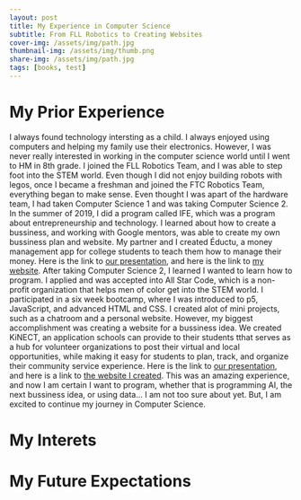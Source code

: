 ```yaml
---
layout: post
title: My Experience in Computer Science
subtitle: From FLL Robotics to Creating Websites
cover-img: /assets/img/path.jpg
thumbnail-img: /assets/img/thumb.png
share-img: /assets/img/path.jpg
tags: [books, test]
---
```


# My Prior Experience
I always found technology intersting as a child. I always enjoyed using computers and helping my family use their electronics. However, I was never really interested in working in the computer science world until I went to HM in 8th grade. I joined the FLL Robotics Team, and I was able to step foot into the STEM world. Even though I did not enjoy building robots with legos, once I became a freshman and joined the FTC Robotics Team, everything began to make sense. Even thought I was apart of the hardware team, I had taken Computer Science 1 and was taking Computer Science 2.  
In the summer of 2019, I did a program called IFE, which was a program about entrepreneurship and technology. I learned about how to create a bussiness, and working with Google mentors, was able to create my own bussiness plan and website. My partner and I created Éductu, a money management app for college students to teach them how to manage their money. Here is the link to [our presentation](https://docs.google.com/presentation/d/1q1eAWtvHaypSCmx1g9XECuvYQuvGh8w9rDhDZziCvXE/edit?usp=sharing), and here is the link to [my website](https://ife-eductu.herokuapp.com/). After taking Computer Science 2, I learned I wanted to learn how to program. I applied and was accepted into All Star Code, which is a non-profit organization that helps men of color get into the STEM world. I participated in a six week bootcamp, where I was introduced to p5, JavaScript, and advanced HTML and CSS. I created alot of mini projects, such as a chatroom and a personal website. However, my biggest accomplishment was creating a website for a bussiness idea. We created KiNECT, an application schools can provide to their students tthat serves as a hub for volunteer organizations to post their virtual and local opportunities, while making it easy for students to plan, track, and organize their community service experience. Here is the link to [our presentation](https://docs.google.com/presentation/d/1YnTryo5ze7CXDv6QM1G2uKmgJIVMHboOKDZ8JGX8GRI/edit?usp=sharing), and here is a link to [the website I created](https://justinburrell.github.io/demoDayProject/). This was an amazing experience, and now I am certain I want to program, whether that is programming AI, the next bussiness idea, or using data... I am not too sure about yet. But, I am excited to continue my journey in Computer Science.

# My Interets


# My Future Expectations
